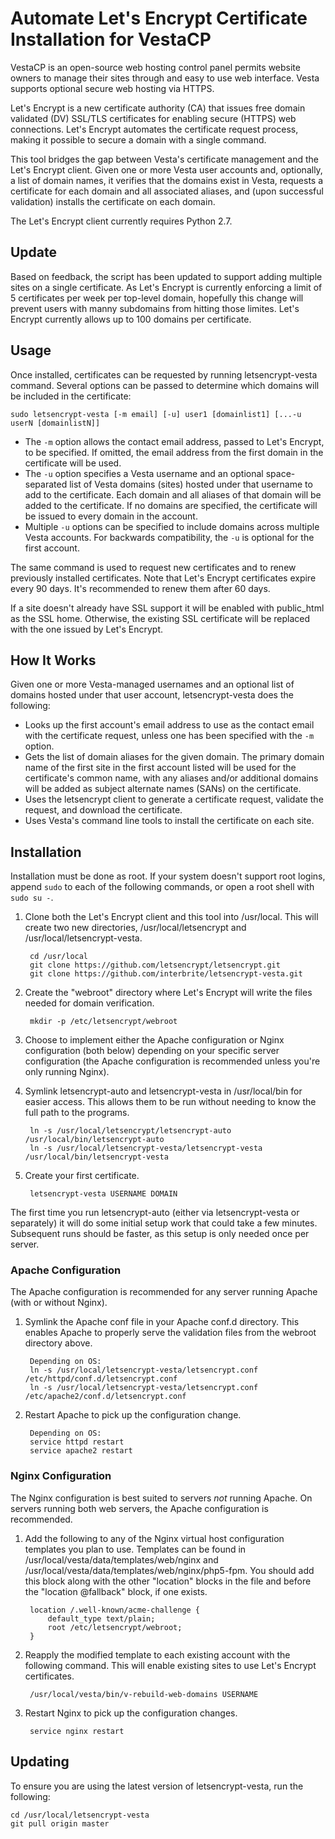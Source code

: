 Automate Let's Encrypt Certificate Installation for VestaCP
===========================================================

VestaCP is an open-source web hosting control panel permits website owners to manage their sites through
and easy to use web interface.  Vesta supports optional secure web hosting via HTTPS.

Let's Encrypt is a new certificate authority (CA) that issues free domain validated (DV) SSL/TLS
certificates for enabling secure (HTTPS) web connections. Let's Encrypt automates the certificate request
process, making it possible to secure a domain with a single command.

This tool bridges the gap between Vesta's certificate management and the Let's Encrypt client.  Given one
or more Vesta user accounts and, optionally, a list of domain names, it verifies that the domains exist
in Vesta, requests a certificate for each domain and all associated aliases, and (upon successful
validation) installs the certificate on each domain.

The Let's Encrypt client currently requires Python 2.7.

Update
------

Based on feedback, the script has been updated to support adding multiple sites on a single certificate.
As Let's Encrypt is currently enforcing a limit of 5 certificates per week per top-level domain, hopefully
this change will prevent users with manny subdomains from hitting those limites.  Let's Encrypt currently
allows up to 100 domains per certificate.

Usage
-----

Once installed, certificates can be requested by running letsencrypt-vesta command.  Several options
can be passed to determine which domains will be included in the certificate:

    sudo letsencrypt-vesta [-m email] [-u] user1 [domainlist1] [...-u userN [domainlistN]]

* The `-m` option allows the contact email address, passed to Let's Encrypt, to be specified.  If omitted, the email address from the first domain in the certificate will be used.
* The `-u` option specifies a Vesta username and an optional space-separated list of Vesta domains (sites) hosted under that username to add to the certificate.  Each domain and all aliases of that domain will be added to the certificate.  If no domains are specified, the certificate will be issued to every domain in the account.
* Multiple `-u` options can be specified to include domains across multiple Vesta accounts.  For backwards compatibility, the `-u` is optional for the first account.

The same command is used to request new certificates and to renew previously installed certificates.
Note that Let's Encrypt certificates expire every 90 days.  It's recommended to renew them after
60 days.

If a site doesn't already have SSL support it will be enabled with public_html as the SSL home.
Otherwise, the existing SSL certificate will be replaced with the one issued by Let's Encrypt. 

How It Works
------------

Given one or more Vesta-managed usernames and an optional list of domains hosted under that user account, letsencrypt-vesta does the following:

* Looks up the first account's email address to use as the contact email with the certificate request, unless one has been specified with the `-m` option.
* Gets the list of domain aliases for the given domain.  The primary domain name of the first site in the first account listed will be used for the certificate's common name, with any aliases and/or additional domains will be added as subject alternate names (SANs) on the certificate.
* Uses the letsencrypt client to generate a certificate request, validate the request, and download the certificate.
* Uses Vesta's command line tools to install the certificate on each site.

Installation
------------

Installation must be done as root.  If your system doesn't support root logins, append `sudo` to each
of the following commands, or open a root shell with `sudo su -`.

1. Clone both the Let's Encrypt client and this tool into /usr/local.  This will create two new directories, /usr/local/letsencrypt and /usr/local/letsencrypt-vesta.

        cd /usr/local
        git clone https://github.com/letsencrypt/letsencrypt.git
        git clone https://github.com/interbrite/letsencrypt-vesta.git

2. Create the "webroot" directory where Let's Encrypt will write the files needed for domain verification.
    
        mkdir -p /etc/letsencrypt/webroot

3. Choose to implement either the Apache configuration or Nginx configuration (both below) depending on your specific server configuration (the Apache configuration is recommended unless you're only running Nginx).

4. Symlink letsencrypt-auto and letsencrypt-vesta in /usr/local/bin for easier access.  This allows them to be run without needing to know the full path to the programs.

        ln -s /usr/local/letsencrypt/letsencrypt-auto /usr/local/bin/letsencrypt-auto
        ln -s /usr/local/letsencrypt-vesta/letsencrypt-vesta /usr/local/bin/letsencrypt-vesta

5. Create your first certificate.

        letsencrypt-vesta USERNAME DOMAIN

The first time you run letsencrypt-auto (either via letsencrypt-vesta or separately) it will do some initial setup work that could take a few minutes.  Subsequent runs should be faster, as this setup is only needed once per server.


### Apache Configuration

The Apache configuration is recommended for any server running Apache (with or without Nginx).

1. Symlink the Apache conf file in your Apache conf.d directory. This enables Apache to properly serve the validation files from the webroot directory above.

        Depending on OS:
        ln -s /usr/local/letsencrypt-vesta/letsencrypt.conf /etc/httpd/conf.d/letsencrypt.conf
        ln -s /usr/local/letsencrypt-vesta/letsencrypt.conf /etc/apache2/conf.d/letsencrypt.conf

2. Restart Apache to pick up the configuration change.

        Depending on OS:
        service httpd restart
        service apache2 restart

### Nginx Configuration

The Nginx configuration is best suited to servers _not_ running Apache.  On servers running both web servers, the Apache configuration is recommended.

1. Add the following to any of the Nginx virtual host configuration templates you plan to use.  Templates can be found in /usr/local/vesta/data/templates/web/nginx and /usr/local/vesta/data/templates/web/nginx/php5-fpm.  You should add this block along with the other "location" blocks in the file and before the "location @fallback" block, if one exists.

        location /.well-known/acme-challenge {
            default_type text/plain;
            root /etc/letsencrypt/webroot;
        }


2. Reapply the modified template to each existing account with the following command.  This will enable existing sites to use Let's Encrypt certificates.

        /usr/local/vesta/bin/v-rebuild-web-domains USERNAME

3. Restart Nginx to pick up the configuration changes.

        service nginx restart

Updating
--------

To ensure you are using the latest version of letsencrypt-vesta, run the following:

    cd /usr/local/letsencrypt-vesta  
    git pull origin master
